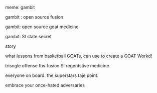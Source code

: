 
meme: gambit

gambit : open source fusion

gambit: open source goat medicine

gambit: SI state secret


story

what lessons from basketball GOATs, can use to create a GOAT Workd!

trisngle offense ftw
  fusion
  SI
  regentstive medicine

everyone on board. the superstars taje point.

embrace your once-hated adversaries


